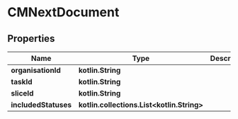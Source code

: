 
# CMNextDocument

## Properties
Name | Type | Description | Notes
------------ | ------------- | ------------- | -------------
**organisationId** | **kotlin.String** |  | 
**taskId** | **kotlin.String** |  | 
**sliceId** | **kotlin.String** |  | 
**includedStatuses** | **kotlin.collections.List&lt;kotlin.String&gt;** |  | 



